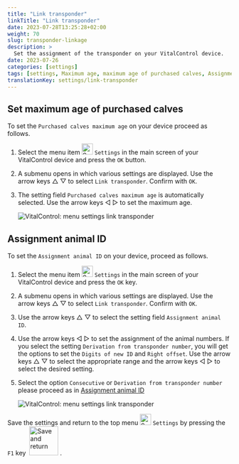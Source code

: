 ```yaml
---
title: "Link transponder"
linkTitle: "Link transponder"
date: 2023-07-28T13:25:28+02:00
weight: 70
slug: transponder-linkage
description: >
  Set the assignment of the transponder on your VitalControl device.
date: 2023-07-26
categories: [settings]
tags: [settings, Maximum age, maximum age of purchased calves, Assignment animal ID]
translationKey: settings/link-transponder
---
```

## Set maximum age of purchased calves
To set the `Purchased calves maximum age` on your device proceed as follows.

1. Select the menu item <img src="/icons/gear.svg" width="25" align="bottom" alt="Settings" /> `Settings` in the main screen of your VitalControl device and press the `OK` button.

2. A submenu opens in which various settings are displayed. Use the arrow keys  △ ▽ to select `Link transponder`. Confirm with `OK`.

3. The setting field `Purchased calves maximum age` is automatically selected. Use the arrow keys ◁ ▷ to set the maximum age.

    ![VitalControl: menu settings link transponder](../images/maximumage.png "Purchased calves maximum age")

## Assignment animal ID

To set the `Assignment animal ID` on your device, proceed as follows.

1. Select the menu item <img src="/icons/gear.svg" width="25" align="bottom" alt="Settings" /> `Settings` in the main screen of your VitalControl device and press the `OK` key.

2. A submenu opens in which various settings are displayed. Use the arrow keys △ ▽  to select `Link transponder`. Confirm with `OK`.

3. Use the arrow keys △ ▽ to select the setting field `Assignment animal ID`.

4. Use the arrow keys ◁ ▷ to set the assignment of the animal numbers. If you select the setting `Derivation from transponder number`, you will get the options to set the `Digits of new ID` and `Right offset`. Use the arrow keys △ ▽ to select the appropriate range and the arrow keys ◁ ▷ to select the desired setting.

5. Select the option `Consecutive` or `Derivation from transponder number` please proceed as in [Assignment animal ID](../animal-registration/#assignment-animal-id)


    ![VitalControl: menu settings link transponder](../images/assignmentanimalid.png "Assignment animal ID")

Save the settings and return to the top menu <img src="/icons/gear.svg" width="25" align="bottom" alt="Settings" /> `Settings` by pressing the `F1` key &nbsp;<img src="/icons/footer/save_exit.svg" width="65" align="bottom" alt="Save and return" />&nbsp;.

